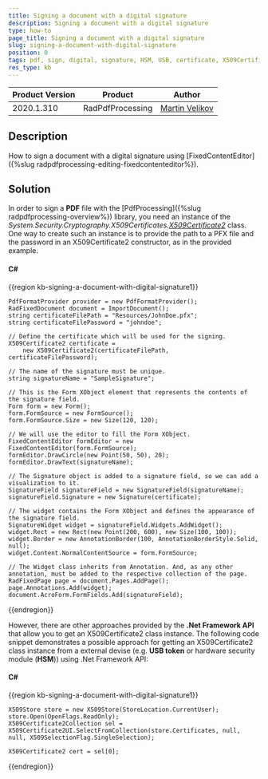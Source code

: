 ```yaml
---
title: Signing a document with a digital signature
description: Signing a document with a digital signature
type: how-to
page_title: Signing a document with a digital signature
slug: signing-a-document-with-digital-signature
position: 0
tags: pdf, sign, digital, signature, HSM, USB, certificate, X509Certificate2
res_type: kb
---
```


<table>
<thead>
	<tr>
		<th>Product Version</th>
		<th>Product</th>
		<th>Author</th>
	</tr>
</thead>
<tbody>
	<tr>
		<td>2020.1.310</td>
		<td>RadPdfProcessing</td>
		<td><a href="https://www.telerik.com/blogs/author/martin-velikov">Martin Velikov</a></td>
	</tr>
</tbody>
</table>

## Description

How to sign a document with a digital signature using [FixedContentEditor]({%slug radpdfprocessing-editing-fixedcontenteditor%}).

## Solution

In order to sign a **PDF** file with the [PdfProcessing]({%slug radpdfprocessing-overview%}) library, you need an instance of the _System.Security.Cryptography.X509Certificates.[X509Certificate2](https://docs.microsoft.com/en-us/dotnet/api/system.security.cryptography.x509certificates.x509certificate2)_ class. One way to create such an instance is to provide the path to a PFX file and the password in an X509Certificate2 constructor, as in the provided example.

#### __C#__

{{region kb-signing-a-document-with-digital-signature1}}

	PdfFormatProvider provider = new PdfFormatProvider();
	RadFixedDocument document = ImportDocument();
	string certificateFilePath = "Resources/JohnDoe.pfx";
	string certificateFilePassword = "johndoe";

	// Define the certificate which will be used for the signing. 
	X509Certificate2 certificate =
		new X509Certificate2(certificateFilePath, certificateFilePassword);

	// The name of the signature must be unique. 
	string signatureName = "SampleSignature";

	// This is the Form XObject element that represents the contents of the signature field. 
	Form form = new Form();
	form.FormSource = new FormSource();
	form.FormSource.Size = new Size(120, 120);

	// We will use the editor to fill the Form XObject. 
	FixedContentEditor formEditor = new FixedContentEditor(form.FormSource);
	formEditor.DrawCircle(new Point(50, 50), 20);
	formEditor.DrawText(signatureName);

	// The Signature object is added to a signature field, so we can add a visualization to it. 
	SignatureField signatureField = new SignatureField(signatureName);
	signatureField.Signature = new Signature(certificate);

	// The widget contains the Form XObject and defines the appearance of the signature field. 
	SignatureWidget widget = signatureField.Widgets.AddWidget();
	widget.Rect = new Rect(new Point(200, 600), new Size(100, 100));
	widget.Border = new AnnotationBorder(100, AnnotationBorderStyle.Solid, null);
	widget.Content.NormalContentSource = form.FormSource;

	// The Widget class inherits from Annotation. And, as any other annotation, must be added to the respective collection of the page. 
	RadFixedPage page = document.Pages.AddPage();
	page.Annotations.Add(widget);
	document.AcroForm.FormFields.Add(signatureField);
 
{{endregion}}

However, there are other approaches provided by the **.Net Framework API** that allow you to get an X509Certificate2 class instance. The following code snippet demonstrates a possible approach for getting an X509Certificate2 class instance from a external devise (e.g. **USB token** or hardware security module (**HSM**)) using .Net Framework API:

#### __C#__

{{region kb-signing-a-document-with-digital-signature1}}

	X509Store store = new X509Store(StoreLocation.CurrentUser);
	store.Open(OpenFlags.ReadOnly);
	X509Certificate2Collection sel = X509Certificate2UI.SelectFromCollection(store.Certificates, null, null, X509SelectionFlag.SingleSelection);

	X509Certificate2 cert = sel[0];

{{endregion}}

